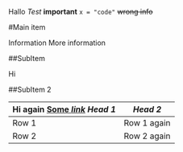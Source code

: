 Hallo _Test_ **important** ```x = "code"``` ~~wrong info~~ 

#Main item

Information
 More information
 

##SubItem

Hi 

##SubItem 2

Hi again [Some _link_](file1.md) _Head 1_ | _Head 2_
-------- | --------
Row 1 | Row 1 again
Row 2 | Row 2 again
